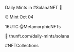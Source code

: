 Daily Mints in #SolanaNFT 🚀

⏰ Mint Oct 04

16UTC @MetamorphicNFTs

🔗 thunft.com/daily-mints/solana

#NFTCollections